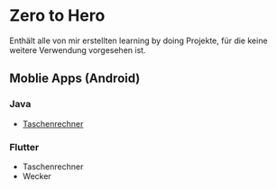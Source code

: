 # Zero to Hero
Enthält alle von mir erstellten learning by doing Projekte, für die keine weitere Verwendung vorgesehen ist.

## Moblie Apps (Android)
### Java
+ [Taschenrechner](/Moblie%20Apps/Java/Taschenrechner)
### Flutter
+ Taschenrechner
+ Wecker